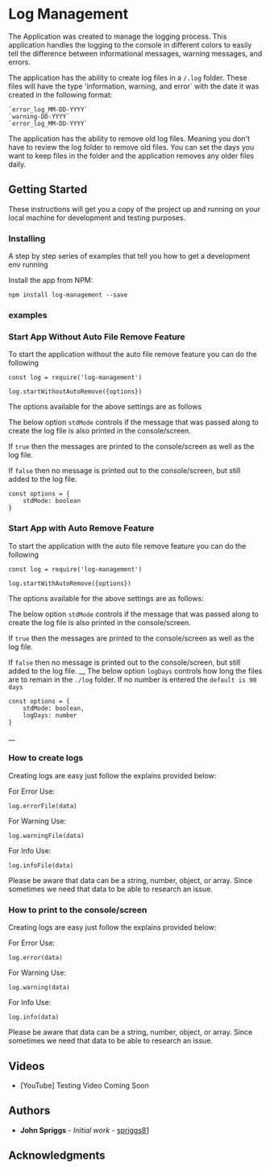 # Log Management

The Application was created to manage the logging process.  This application handles the logging to the console in different colors to easily tell the difference between informational messages, warning messages, and errors.

The application has the ability to create log files in a `/.log` folder.  These files will have the type 'information, warning, and error` with the date it was created in the following format:
```
`error_log_MM-DD-YYYY`
`warning-DD-YYYY`
`error_log_MM-DD-YYYY`
```
The application has the ability to remove old log files.  Meaning you don't have to review the log folder to remove old files.  You can set the days you want to keep files in the folder and the application removes any older files daily.

## Getting Started

These instructions will get you a copy of the project up and running on your local machine for development and testing purposes.

### Installing

A step by step series of examples that tell you how to get a development env running

Install the app from NPM:

```
npm install log-management --save
```

### examples
### Start App Without Auto File Remove Feature
To start the application without the auto file remove feature you can do the following

```
const log = require('log-management')

log.startWithoutAutoRemove({options})

```
The options available for the above settings are as follows

The below option `stdMode` controls if the message that was passed along to create the log file is also printed in the console/screen.  

If `true` then the messages are printed to the console/screen as well as the log file.  

If `false` then no message is printed out to the console/screen, but still added to the log file.
```
const options = {
    stdMode: boolean           
}
```

### Start App with Auto Remove Feature
To start the application with the auto file remove feature you can do the following

```
const log = require('log-management')

log.startWithAutoRemove({options})

```
The options available for the above settings are as follows:

The below option `stdMode` controls if the message that was passed along to create the log file is also printed in the console/screen.  

If `true` then the messages are printed to the console/screen as well as the log file.  

If `false` then no message is printed out to the console/screen, but still added to the log file.
__
The below option `logDays` controls how long the files are to remain in the `./log` folder.  If no number is entered the `default is 90 days`

```
const options = {
    stdMode: boolean,
    logDays: number           
}
```
__

### How to create logs
Creating logs are easy just follow the explains provided below:

For Error Use:
```
log.errorFile(data)
```

For Warning Use:
```
log.warningFile(data)
```

For Info Use:
```
log.infoFile(data)
```

Please be aware that data can be a string, number, object, or array.
Since sometimes we need that data to be able to research an issue.

### How to print to the console/screen
Creating logs are easy just follow the explains provided below:

For Error Use:
```
log.error(data)
```

For Warning Use:
```
log.warning(data)
```

For Info Use:
```
log.info(data)
```

Please be aware that data can be a string, number, object, or array.
Since sometimes we need that data to be able to research an issue.

## Videos

* [YouTube] Testing Video Coming Soon

## Authors

* **John Spriggs** - *Initial work* - [spriggs81](https://github.com/spriggs81)

## Acknowledgments
